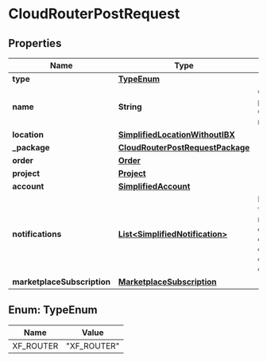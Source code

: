 

# CloudRouterPostRequest


## Properties

| Name | Type | Description | Notes |
|------------ | ------------- | ------------- | -------------|
|**type** | [**TypeEnum**](#TypeEnum) |  |  |
|**name** | **String** | Customer-provided Cloud Router name |  |
|**location** | [**SimplifiedLocationWithoutIBX**](SimplifiedLocationWithoutIBX.md) |  |  |
|**_package** | [**CloudRouterPostRequestPackage**](CloudRouterPostRequestPackage.md) |  |  |
|**order** | [**Order**](Order.md) |  |  [optional] |
|**project** | [**Project**](Project.md) |  |  [optional] |
|**account** | [**SimplifiedAccount**](SimplifiedAccount.md) |  |  [optional] |
|**notifications** | [**List&lt;SimplifiedNotification&gt;**](SimplifiedNotification.md) | Preferences for notifications on connection configuration or status changes |  [optional] |
|**marketplaceSubscription** | [**MarketplaceSubscription**](MarketplaceSubscription.md) |  |  [optional] |



## Enum: TypeEnum

| Name | Value |
|---- | -----|
| XF_ROUTER | &quot;XF_ROUTER&quot; |



